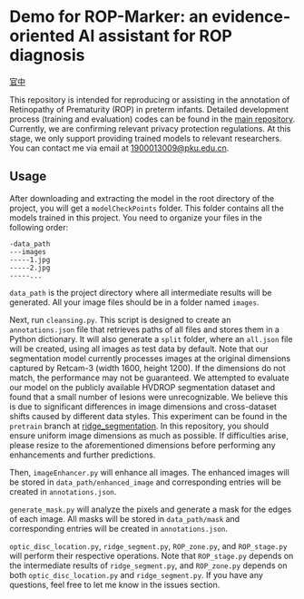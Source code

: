 # Demo for ROP-Marker: an evidence-oriented AI assistant for ROP diagnosis

[官中](./说明.md)

This repository is intended for reproducing or assisting in the annotation of Retinopathy of Prematurity (ROP) in preterm infants. Detailed development process (training and evaluation) codes can be found in the [main repository](https://github.com/defensetongxue/ROP_diagnoise). Currently, we are confirming relevant privacy protection regulations. At this stage, we only support providing trained models to relevant researchers. You can contact me via email at 1900013009@pku.edu.cn.

## Usage

After downloading and extracting the model in the root directory of the project, you will get a `modelCheckPoints` folder. This folder contains all the models trained in this project. You need to organize your files in the following order:

    -data_path 
    ---images
    -----1.jpg
    -----2.jpg
    -----...
    

`data_path` is the project directory where all intermediate results will be generated. All your image files should be in a folder named `images`.

Next, run `cleansing.py`. This script is designed to create an `annotations.json` file that retrieves paths of all files and stores them in a Python dictionary. It will also generate a `split` folder, where an `all.json` file will be created, using all images as test data by default. Note that our segmentation model currently processes images at the original dimensions captured by Retcam-3 (width 1600, height 1200). If the dimensions do not match, the performance may not be guaranteed. We attempted to evaluate our model on the publicly available HVDROP segmentation dataset and found that a small number of lesions were unrecognizable. We believe this is due to significant differences in image dimensions and cross-dataset shifts caused by different data styles. This experiment can be found in the `pretrain` branch at [ridge_segmentation](https://github.com/defensetongxue/ridge_segmentation). In this repository, you should ensure uniform image dimensions as much as possible. If difficulties arise, please resize to the aforementioned dimensions before performing any enhancements and further predictions.

Then, `imageEnhancer.py` will enhance all images. The enhanced images will be stored in `data_path/enhanced_image` and corresponding entries will be created in `annotations.json`.

`generate_mask.py` will analyze the pixels and generate a mask for the edges of each image. All masks will be stored in `data_path/mask` and corresponding entries will be created in `annotations.json`.

`optic_disc_location.py`, `ridge_segment.py`, `ROP_zone.py`, and `ROP_stage.py` will perform their respective operations. Note that `ROP_stage.py` depends on the intermediate results of `ridge_segment.py`, and `ROP_zone.py` depends on both `optic_disc_location.py` and `ridge_segment.py`. If you have any questions, feel free to let me know in the issues section.


